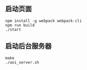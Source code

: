 ## 启动页面

    npm install -g webpack webpack-cli
    npm run build
    ./start

## 启动后台服务器

    make
    ./aoi_server.sh